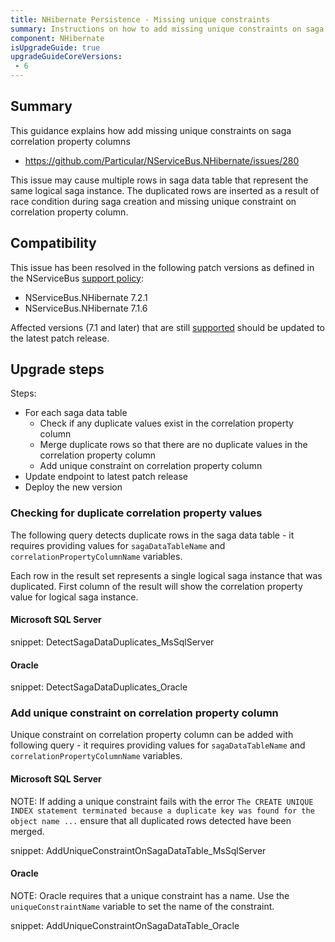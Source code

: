 ```yaml
---
title: NHibernate Persistence - Missing unique constraints
summary: Instructions on how to add missing unique constraints on saga correlation property columns for affected versions.
component: NHibernate
isUpgradeGuide: true
upgradeGuideCoreVersions:
 - 6
---
```



## Summary

This guidance explains how add missing unique constraints on saga correlation property columns

- https://github.com/Particular/NServiceBus.NHibernate/issues/280

This issue may cause multiple rows in saga data table that represent the same logical saga instance. The duplicated rows are inserted as a result of race condition during saga creation and missing unique constraint on correlation property column.


## Compatibility

This issue has been resolved in the following patch versions as defined in the NServiceBus [support policy](/nservicebus/upgrades/support-policy.md):

- NServiceBus.NHibernate 7.2.1
- NServiceBus.NHibernate 7.1.6

Affected versions (7.1 and later) that are still [supported](/nservicebus/upgrades/supported-versions.md#persistence-packages-nservicebus-nhibernate) should be updated to the latest patch release.

## Upgrade steps

Steps:

 * For each saga data table
    * Check if any duplicate values exist in the correlation property column
    * Merge duplicate rows so that there are no duplicate values in the correlation property column
    * Add unique constraint on correlation property column
 * Update endpoint to latest patch release
 * Deploy the new version

### Checking for duplicate correlation property values

The following query detects duplicate rows in the saga data table - it requires providing values for `sagaDataTableName` and `correlationPropertyColumnName` variables.

Each row in the result set represents a single logical saga instance that was duplicated. First column of the result will show the correlation property value for logical saga instance.

#### Microsoft SQL Server

snippet: DetectSagaDataDuplicates_MsSqlServer

#### Oracle

snippet:  DetectSagaDataDuplicates_Oracle

### Add unique constraint on correlation property column

Unique constraint on correlation property column can be added with following query - it requires providing values for `sagaDataTableName` and `correlationPropertyColumnName` variables.

#### Microsoft SQL Server

NOTE: If adding a unique constraint fails with the error `The CREATE UNIQUE INDEX statement terminated because a duplicate key was found for the object name ...` ensure that all duplicated rows detected have been merged.

snippet: AddUniqueConstraintOnSagaDataTable_MsSqlServer

#### Oracle

NOTE: Oracle requires that a unique constraint has a name. Use the `uniqueConstraintName` variable to set the name of the constraint.

snippet: AddUniqueConstraintOnSagaDataTable_Oracle